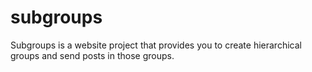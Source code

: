 # subgroups
Subgroups is a website project that provides you to create hierarchical groups and send posts in those groups.
